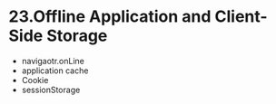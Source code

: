 # 23.Offline Application and Client-Side Storage

* navigaotr.onLine
* application cache
* Cookie
* sessionStorage

